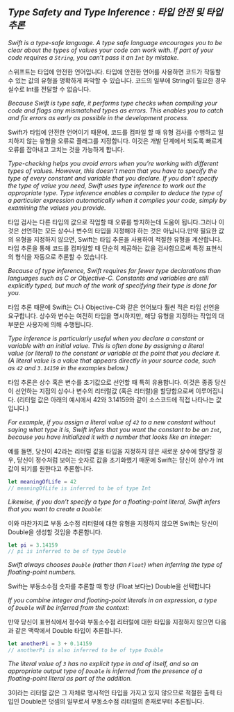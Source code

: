 ## *Type Safety and Type Inference : 타입 안전 및 타입 추론*

*Swift is a type-safe language. A type safe language encourages you to be clear about the types of values your code can work with. If part of your code requires a `String`, you can’t pass it an `Int` by mistake.*

스위프트는 타입에 안전한 언어입니다. 타입에 안전한 언어를 사용하면 코드가 작동할 수 있는 값의 유형을 명확하게 파악할 수 있습니다. 코드의 일부에 String이 필요한 경우 실수로 Int를 전달할 수 없습니다.



*Because Swift is type safe, it performs type checks when compiling your code and flags any mismatched types as errors. This enables you to catch and fix errors as early as possible in the development process.*

Swift가 타입에 안전한 언어이기 때문에, 코드를 컴파일 할 때 유형 검사를 수행하고 일치하지 않는 유형을 오류로 플래그를 지정합니다. 이것은 개발 단계에서 되도록 빠르게 오류를 잡아내고 고치는 것을 가능하게 합니다.



*Type-checking helps you avoid errors when you’re working with different types of values. However, this doesn’t mean that you have to specify the type of every constant and variable that you declare. If you don’t specify the type of value you need, Swift uses type inference to work out the appropriate type. Type inference enables a compiler to deduce the type of a particular expression automatically when it compiles your code, simply by examining the values you provide.*

타입 검사는 다른 타입의 값으로 작업할 때 오류를 방지하는데 도움이 됩니다.그러나 이것은 선언하는 모든 상수나 변수의 타입을 지정해야 하는 것은 아닙니다.만약 필요한 값의 유형을 지정하지 않으면, Swift는 타입 추론을 사용하여 적절한 유형을 계산합니다. 타입 추론을 통해 코드를 컴파일할 때 단순히 제공하는 값을 검사함으로써 특정 표현식의 형식을 자동으로 추론할 수 있습니다.



*Because of type inference, Swift requires far fewer type declarations than languages such as C or Objective-C. Constants and variables are still explicitly typed, but much of the work of specifying their type is done for you.*

타입 추론 때문에 Swift는 C나 Objective-C와 같은 언어보다 훨씬 적은 타입 선언을 요구합니다. 상수와 변수는 여전히 타입을 명시하지만, 해당 유형을 지정하는 작업의 대부분은 사용자에 의해 수행됩니다.



*Type inference is particularly useful when you declare a constant or variable with an initial value. This is often done by assigning a literal value (or literal) to the constant or variable at the point that you declare it. (A literal value is a value that appears directly in your source code, such as `42` and `3.14159` in the examples below.)*

타입 추론은 상수 혹은 변수를 초기값으로 선언할 때 특히 유용합니다. 이것은 종종 당신이 선언하는 지점의 상수나 변수의 리터럴값 (혹은 리터럴)을 할당함으로써 이루어집니다. (리터럴 값은 아래의 예시에서 42와 3.14159와 같이 소스코드에 직접 나타나는 값입니다.)



*For example, if you assign a literal value of `42` to a new constant without saying what type it is, Swift infers that you want the constant to be an `Int`, because you have initialized it with a number that looks like an integer:*

예를 들면, 당신이 42라는 리터럴 값을 타입을 지정하지 않은 새로운 상수에 할당할 경우, 당신이 정수처럼 보이는 숫자로 값을 초기화했기 때문에 Swift는 당신이 상수가 Int 값이 되기를 원한다고 추론합니다.



```swift
let meaningOfLife = 42
// meaningOfLife is inferred to be of type Int
```

*Likewise, if you don’t specify a type for a floating-point literal, Swift infers that you want to create a `Double`:*

이와 마찬가지로 부동 소수점 리터럴에 대한 유형을 지정하지 않으면 Swift는 당신이 Double을 생성할 것임을 추론합니다.

```swift
let pi = 3.14159
// pi is inferred to be of type Double
```

*Swift always chooses `Double` (rather than `Float`) when inferring the type of floating-point numbers.*

Swift는 부동소수점 숫자를 추론할 때 항상 (Float 보다는) Double을 선택합니다

*If you combine integer and floating-point literals in an expression, a type of `Double` will be inferred from the context:*

만약 당신이 표현식에서 정수와 부동소수점 리터럴에 대한 타입을 지정하지 않으면 다음과 같은 맥락에서 Double 타입이 추론됩니다.

```swift
let anotherPi = 3 + 0.14159
// anotherPi is also inferred to be of type Double
```

*The literal value of `3` has no explicit type in and of itself, and so an appropriate output type of `Double` is inferred from the presence of a floating-point literal as part of the addition.*

3이라는 리터럴 값은 그 자체로 명시적인 타입을 가지고 있지 않으므로 적절한 출력 타입인 Double은 덧셈의 일부로서 부동소수점 리터럴의 존재로부터 추론됩니다.
